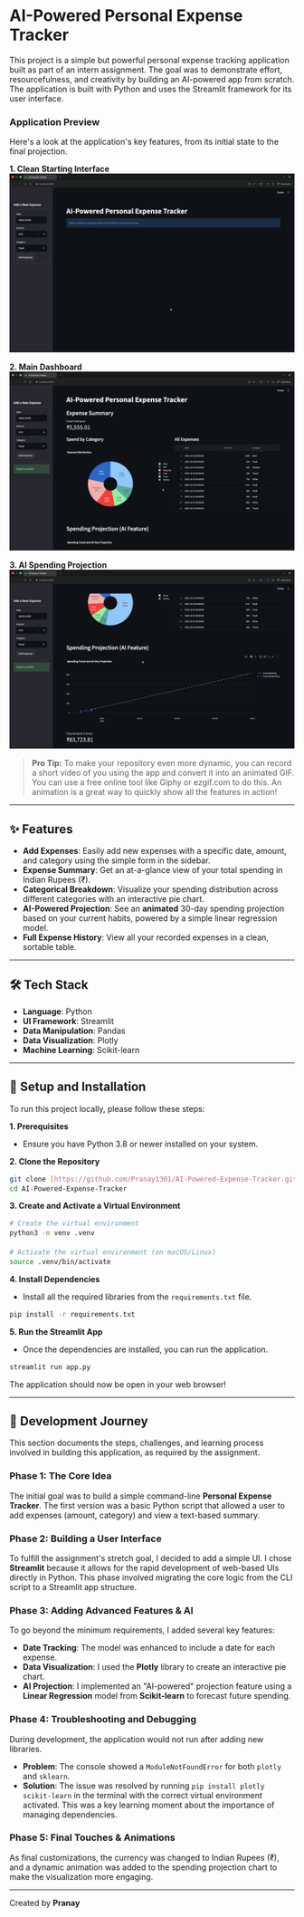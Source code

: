 # AI-Powered Personal Expense Tracker

This project is a simple but powerful personal expense tracking application built as part of an intern assignment. The goal was to demonstrate effort, resourcefulness, and creativity by building an AI-powered app from scratch. The application is built with Python and uses the Streamlit framework for its user interface.

### Application Preview

Here's a look at the application's key features, from its initial state to the final projection.

**1. Clean Starting Interface**
![The application's starting screen, prompting the user to add an expense.](Images/Interface.png)

**2. Main Dashboard**
![A full view of the application dashboard showing the total spend, a pie chart for category distribution, and a table of all expenses.](Images/ExpenseTracker.png)

**3. AI Spending Projection**
![The spending projection chart showing a line graph of actual cumulative spending and a dotted line representing the projected spending over the next 30 days.](Images/SpendingProjection2.png)

> **Pro Tip:** To make your repository even more dynamic, you can record a short video of you using the app and convert it into an animated GIF. You can use a free online tool like Giphy or ezgif.com to do this. An animation is a great way to quickly show all the features in action!

---

## ✨ Features

* **Add Expenses**: Easily add new expenses with a specific date, amount, and category using the simple form in the sidebar.
* **Expense Summary**: Get an at-a-glance view of your total spending in Indian Rupees (₹).
* **Categorical Breakdown**: Visualize your spending distribution across different categories with an interactive pie chart.
* **AI-Powered Projection**: See an **animated** 30-day spending projection based on your current habits, powered by a simple linear regression model.
* **Full Expense History**: View all your recorded expenses in a clean, sortable table.

---

## 🛠️ Tech Stack
* **Language**: Python
* **UI Framework**: Streamlit
* **Data Manipulation**: Pandas
* **Data Visualization**: Plotly
* **Machine Learning**: Scikit-learn

---

## 🚀 Setup and Installation

To run this project locally, please follow these steps:

**1. Prerequisites**
   * Ensure you have Python 3.8 or newer installed on your system.

**2. Clone the Repository**
   ```bash
   git clone [https://github.com/Pranay1301/AI-Powered-Expense-Tracker.git](https://github.com/Pranay1301/AI-Powered-Expense-Tracker.git)
   cd AI-Powered-Expense-Tracker
   ```

**3. Create and Activate a Virtual Environment**
   ```bash
   # Create the virtual environment
   python3 -m venv .venv

   # Activate the virtual environment (on macOS/Linux)
   source .venv/bin/activate
   ```

**4. Install Dependencies**
   * Install all the required libraries from the `requirements.txt` file.
   ```bash
   pip install -r requirements.txt
   ```

**5. Run the Streamlit App**
   * Once the dependencies are installed, you can run the application.
   ```bash
   streamlit run app.py
   ```
   The application should now be open in your web browser!

---

## 📝 Development Journey

This section documents the steps, challenges, and learning process involved in building this application, as required by the assignment.

### Phase 1: The Core Idea
The initial goal was to build a simple command-line **Personal Expense Tracker**. The first version was a basic Python script that allowed a user to add expenses (amount, category) and view a text-based summary.

### Phase 2: Building a User Interface
To fulfill the assignment's stretch goal, I decided to add a simple UI. I chose **Streamlit** because it allows for the rapid development of web-based UIs directly in Python. This phase involved migrating the core logic from the CLI script to a Streamlit app structure.

### Phase 3: Adding Advanced Features & AI
To go beyond the minimum requirements, I added several key features:
* **Date Tracking**: The model was enhanced to include a date for each expense.
* **Data Visualization**: I used the **Plotly** library to create an interactive pie chart.
* **AI Projection**: I implemented an "AI-powered" projection feature using a **Linear Regression** model from **Scikit-learn** to forecast future spending.

### Phase 4: Troubleshooting and Debugging
During development, the application would not run after adding new libraries.

* **Problem**: The console showed a `ModuleNotFoundError` for both `plotly` and `sklearn`.
* **Solution**: The issue was resolved by running `pip install plotly scikit-learn` in the terminal with the correct virtual environment activated. This was a key learning moment about the importance of managing dependencies.

### Phase 5: Final Touches & Animations
As final customizations, the currency was changed to Indian Rupees (₹), and a dynamic animation was added to the spending projection chart to make the visualization more engaging.

---
Created by **Pranay**
